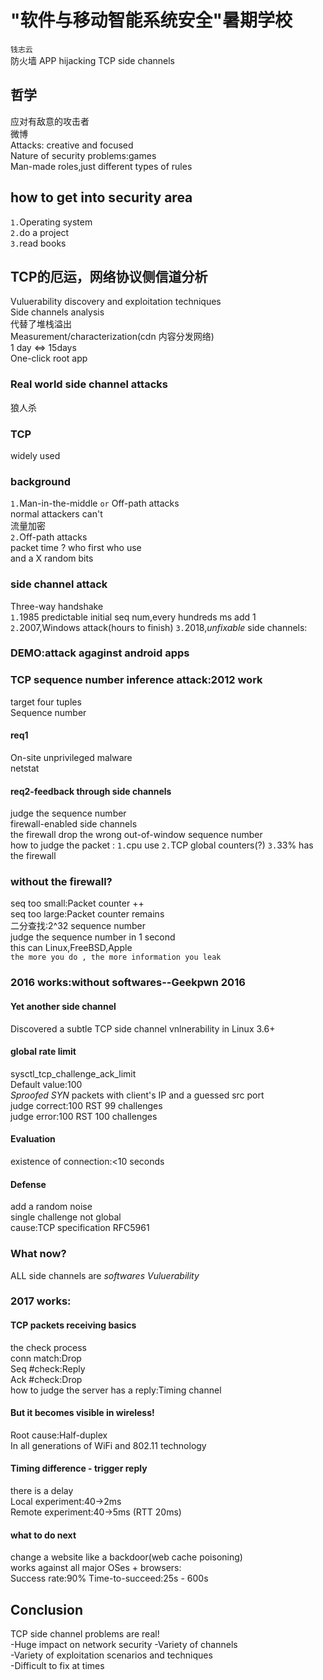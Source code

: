 # "软件与移动智能系统安全"暑期学校
`钱志云`  
防火墙 APP hijacking TCP side channels
## 哲学
应对有敌意的攻击者  
微博  
Attacks: creative and focused  
Nature of security problems:games  
Man-made roles,just different types of rules
## how to get into security area
`1.`Operating system  
`2.`do a project  
`3.`read books  
## TCP的厄运，网络协议侧信道分析
Vuluerability discovery and exploitation techniques  
Side channels analysis  
代替了堆栈溢出  
Measurement/characterization(cdn 内容分发网络)  
1 day <=> 15days  
One-click root app  
### Real world side channel attacks
狼人杀
### TCP
widely used  
### background
`1.`Man-in-the-middle `or` Off-path attacks  
normal attackers can't  
流量加密  
`2.`Off-path attacks  
packet time ? who first who use  
and a X random bits
### side channel attack
Three-way handshake  
`1.`1985 predictable initial seq num,every hundreds ms add 1  
`2.`2007,Windows attack(hours to finish)
`3.`2018,_unfixable_ side channels:
### DEMO:attack agaginst android apps
### TCP sequence number inference attack:2012 work
target four tuples  
Sequence number
#### req1
On-site unprivileged malware  
netstat
#### req2-feedback through side channels
judge the sequence number  
firewall-enabled side channels  
the firewall drop the wrong out-of-window sequence number  
how to judge the packet :
`1.`cpu use
`2.`TCP global counters(?)
`3.`33% has the firewall
### without the firewall?
seq too small:Packet counter ++  
seq too large:Packet counter remains  
二分查找:2^32 sequence number  
judge the sequence number in 1 second  
this can Linux,FreeBSD,Apple  
`the more you do , the more information you leak`  
### 2016 works:without softwares--Geekpwn 2016
#### Yet another side channel
Discovered a subtle TCP side channel vnlnerability in Linux 3.6+  
#### global rate limit
sysctl_tcp_challenge_ack_limit  
Default value:100  
_Sproofed SYN_ packets with client's IP and a guessed src port  
judge correct:100 RST 99 challenges  
judge error:100 RST 100 challenges  
#### Evaluation
existence of connection:<10 seconds
#### Defense
add a random noise  
single challenge not global  
cause:TCP specification RFC5961
### What now?
ALL side channels are _softwares Vuluerability_
### 2017 works:
#### TCP packets receiving basics
the check process  
conn match:Drop  
Seq #check:Reply  
Ack #check:Drop  
how to judge the server has a reply:Timing channel
#### But it becomes visible in wireless!
Root cause:Half-duplex  
In all generations of WiFi and 802.11 technology
#### Timing difference - trigger reply
there is a delay  
Local experiment:40->2ms  
Remote experiment:40->5ms (RTT 20ms)  
#### what to do next
change a website like a backdoor(web cache poisoning)  
works against all major OSes + browsers:  
Success rate:90%
Time-to-succeed:25s - 600s
## Conclusion
TCP side channel problems are real!  
-Huge impact on network security
-Variety of channels  
-Variety of exploitation scenarios and techniques  
-Difficult to fix at times
